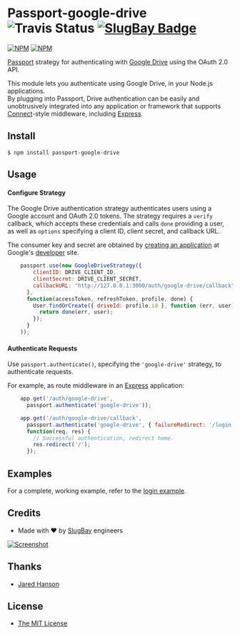 # Passport-google-drive ![Travis Status](https://travis-ci.org/slugbay/passport-google-drive.png) [![SlugBay Badge](https://www.slugbay.com/pictures/badges/slugbay-simple.svg)](https://www.slugbay.com)

[![NPM](https://nodei.co/npm/passport-google-drive.png?downloads=true)](https://nodei.co/npm/passport-google-drive/) [![NPM](https://nodei.co/npm-dl/passport-google-drive.png?months=5&height=2)](https://nodei.co/npm/passport-google-drive/)

[Passport](https://github.com/jaredhanson/passport) strategy for authenticating
with [Google Drive](https://drive.google.com/) using the OAuth 2.0 API.

This module lets you authenticate using Google Drive, in your Node.js applications.  
By plugging into Passport, Drive
authentication can be easily and unobtrusively integrated into any application or
framework that supports [Connect](http://www.senchalabs.org/connect/)-style
middleware, including [Express](http://expressjs.com/).

## Install

    $ npm install passport-google-drive

## Usage

#### Configure Strategy

The Google Drive authentication strategy authenticates users using a Google
account and OAuth 2.0 tokens.  The strategy requires a `verify` callback, which
accepts these credentials and calls `done` providing a user, as well as
`options` specifying a client ID, client secret, and callback URL.

The consumer key and secret are obtained by [creating an application](https://console.developers.google.com) at
Google's [developer](https://developers.google.com) site.

```js
    passport.use(new GoogleDriveStrategy({
        clientID: DRIVE_CLIENT_ID,
        clientSecret: DRIVE_CLIENT_SECRET,
        callbackURL: "http://127.0.0.1:3000/auth/google-drive/callback"
      },
      function(accessToken, refreshToken, profile, done) {
        User.findOrCreate({ driveId: profile.id }, function (err, user) {
          return done(err, user);
        });
      }
    ));
```

#### Authenticate Requests

Use `passport.authenticate()`, specifying the `'google-drive'` strategy, to
authenticate requests.

For example, as route middleware in an [Express](http://expressjs.com/)
application:

```js
    app.get('/auth/google-drive',
      passport.authenticate('google-drive'));

    app.get('/auth/google-drive/callback', 
      passport.authenticate('google-drive', { failureRedirect: '/login' }),
      function(req, res) {
        // Successful authentication, redirect home.
        res.redirect('/');
      });
```

## Examples

For a complete, working example, refer to the [login example](https://github.com/slugbay/passport-google-drive/tree/master/example/login).

## Credits

  - Made with ♥ by [SlugBay](https://www.slugbay.com) engineers
    
  [![Screenshot](http://challengepost-s3-challengepost.netdna-ssl.com/photos/production/software_photos/000/332/858/datas/gallery.jpg)](https://www.slugbay.com)

## Thanks

  - [Jared Hanson](http://github.com/jaredhanson)

## License

  - [The MIT License](http://opensource.org/licenses/MIT)

